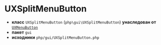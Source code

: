 # UXSplitMenuButton

- **класс** `UXSplitMenuButton` (`php\gui\UXSplitMenuButton`) **унаследован от** [`UXMenuButton`](https://github.com/jphp-group/jphp-gui-ext/blob/master/jphp-gui-ext/api-docs/classes/php/gui/UXMenuButton.ru.md)
- **пакет** `gui`
- **исходники** `php/gui/UXSplitMenuButton.php`